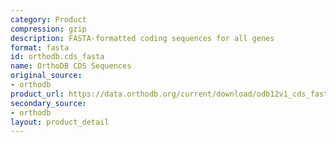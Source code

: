 ```yaml
---
category: Product
compression: gzip
description: FASTA-formatted coding sequences for all genes
format: fasta
id: orthodb.cds_fasta
name: OrthoDB CDS Sequences
original_source:
- orthodb
product_url: https://data.orthodb.org/current/download/odb12v1_cds_fasta.gz
secondary_source:
- orthodb
layout: product_detail
---
```

